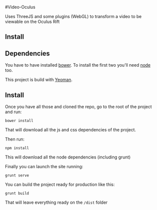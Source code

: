 #Video-Oculus

Uses ThreeJS and some plugins (WebGL) to transform a video to be viewable on the Oculus Rift

## Install

Dependencies
------------

You have to have installed [bower](http://bower.io/). To install the first two you'll need [node](http://nodejs.org/) too.

This project is build with [Yeoman](http://yeoman.io/).

Install
-------

Once you have all those and cloned the repo, go to the root of the project and run:

    bower install

That will download all the js and css dependencies of the project.

Then run:

    npm install

This will download all the node dependencies (including grunt)

Finally you can launch the site running:

    grunt serve

You can build the project ready for production like this:

    grunt build

That will leave everything ready on the `/dist` folder
